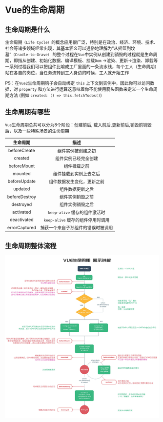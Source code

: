 # Vue的生命周期

## 生命周期是什么

生命周期`（Life Cycle）`的概念应用很广泛，特别是在政治、经济、环境、技术、社会等诸多领域经常出现，其基本涵义可以通俗地理解为“从摇篮到坟墓”`（Cradle-to-Grave）`
的整个过程在`Vue`中实例从创建到销毁的过程就是生命周期，即指从创建、初始化数据、编译模板、挂载`Dom`
→渲染、更新→渲染、卸载等一系列过程我们可以把组件比喻成工厂里面的一条流水线，每个工人（生命周期）站在各自的岗位，当任务流转到工人身边的时候，工人就开始工作

PS：在`Vue2`生命周期钩子会自动绑定 `this` 上下文到实例中，因此你可以访问数据，对 `property`
和方法进行运算这意味着你不能使用箭头函数来定义一个生命周期方法 (例如 `created: () => this.fetchTodos()`)

## 生命周期有哪些

`Vue`生命周期总共可以分为8个阶段：创建前后, 载入前后,更新前后,销毁前销毁后，以及一些特殊场景的生命周期

|     生命周期      |           描述            |
|:-------------:|:-----------------------:|
| beforeCreate  |        组件实例被创建之初        |
|    created    |       组件实例已经完全创建        |
|  beforeMount  |         组件挂载之前          |
|    mounted    |       组件挂载到实例上去之后       |
| beforeUpdate  |      组件数据发生变化，更新之前      |
|    updated    |        组件数据更新之后         |
| beforeDestroy |        组件实例销毁之前         |
|   destroyed   |        组件实例销毁之后         |
|   activated   |  `keep-alive` 缓存的组件激活时  |
|  deactivated  | `keep-alive` 缓存的组件停用时调用 |
| errorCaptured |    捕获一个来自子孙组件的错误时被调用    |

## 生命周期整体流程

![](../../public/images/life-cycle.jpg)

<vSetup/>
